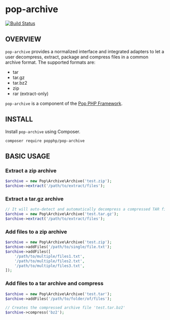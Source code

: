pop-archive
===========

[![Build Status](https://travis-ci.org/popphp/pop-archive.svg?branch=master)](https://travis-ci.org/popphp/pop-archive)

OVERVIEW
--------
`pop-archive` provides a normalized interface and integrated adapters to let a user decompress,
extract, package and compress files in a common archive format. The supported formats are:

* tar
* tar.gz
* tar.bz2
* zip
* rar (extract-only)

`pop-archive` is a component of the [Pop PHP Framework](http://www.popphp.org/).

INSTALL
-------

Install `pop-archive` using Composer.

    composer require popphp/pop-archive

BASIC USAGE
-----------

### Extract a zip archive

```php
$archive = new Pop\Archive\Archive('test.zip');
$archive->extract('/path/to/extract/files');
```

### Extract a tar.gz archive

```php
// It will auto-detect and automatically decompress a compressed TAR file 
$archive = new Pop\Archive\Archive('test.tar.gz');
$archive->extract('/path/to/extract/files');
```

### Add files to a zip archive

```php
$archive = new Pop\Archive\Archive('test.zip');
$archive->addFiles('/path/to/single/file.txt');
$archive->addFiles([
    '/path/to/multiple/files1.txt',
    '/path/to/multiple/files2.txt',
    '/path/to/multiple/files3.txt',
]);
```

### Add files to a tar archive and compress

```php
$archive = new Pop\Archive\Archive('test.tar');
$archive->addFiles('/path/to/folder/of/files');

// Creates the compressed archive file 'test.tar.bz2'
$archive->compress('bz2');
```
